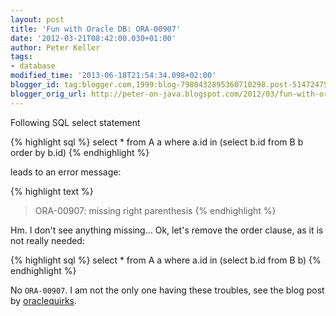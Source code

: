 ```yaml
---
layout: post
title: 'Fun with Oracle DB: ORA-00907'
date: '2012-03-21T08:42:00.030+01:00'
author: Peter Keller
tags:
- database
modified_time: '2013-06-18T21:54:34.098+02:00'
blogger_id: tag:blogger.com,1999:blog-7980432895360710298.post-5147247521570663463
blogger_orig_url: http://peter-on-java.blogspot.com/2012/03/fun-with-oracle-db-ora-00907missing.html
---
```


Following SQL select statement 

{% highlight sql %} 
select * from A a
where a.id in (select b.id from B b order by b.id)
{% endhighlight %} 

leads to an error message:

{% highlight text %} 
> ORA-00907: missing right parenthesis 
{% endhighlight %} 

Hm. I don\'t see anything missing\... Ok, let\'s remove the order clause, as it is 
not really needed:

{% highlight sql %} 
select * from A a
where a.id in (select b.id from B b)
{% endhighlight %} 
    
No `ORA-00907`. I am not the only one having these troubles, see the blog post by 
<a href="http://oraclequirks.blogspot.com/2008/01/ora-00907-missing-right-parenthesis.html">oraclequirks</a>.

